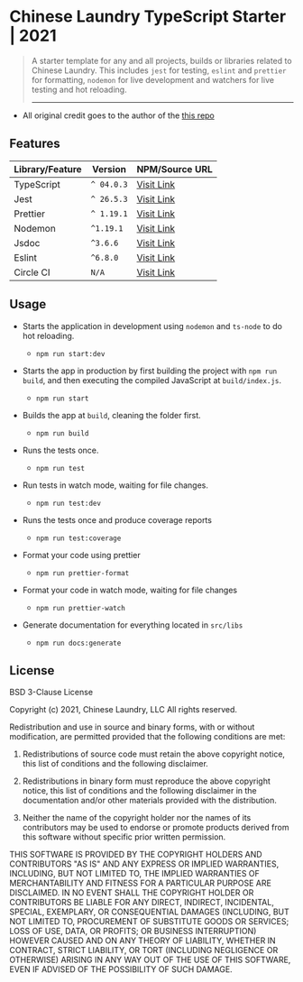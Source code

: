 # Chinese Laundry TypeScript Starter | 2021
> A starter template for any and all projects, builds or libraries related to Chinese Laundry. This
> includes `jest` for testing, `eslint` and `prettier` for formatting, `nodemon` for live development
> and watchers for live testing and hot reloading.
> ___
- All original credit goes to the author of the [this repo](https://github.com/stemmlerjs/simple-typescript-starter)

## Features
|   Library/Feature  |   Version   |                  NPM/Source URL               |
|--------------------|-------------|-----------------------------------------------|
|      TypeScript    | `^ 04.0.3`  | [Visit Link](https://www.typescriptlang.org/) |
|         Jest       | `^ 26.5.3`  | [Visit Link](https://jestjs.io/)              |
|       Prettier     | `^ 1.19.1`  | [Visit Link](https://prettier.io/)            |
|       Nodemon      | `^1.19.1`   | [Visit Link](https://nodemon.io/)             |
|        Jsdoc       | `^3.6.6`    | [Visit Link](https://jsdoc.app/)              |
|        Eslint      | `^6.8.0`    | [Visit Link](https://eslint.org/)             |
|      Circle CI     |   `N/A`     | [Visit Link](https://circleci.com/)           |

## Usage
 - Starts the application in development using `nodemon` and `ts-node` to do hot reloading.
    - `npm run start:dev`

 - Starts the app in production by first building the project with `npm run build`, and then 
executing the compiled JavaScript at `build/index.js`.
   - `npm run start`

 - Builds the app at `build`, cleaning the folder first.
   - `npm run build`

 - Runs the tests once.
   - `npm run test`

 - Run tests in watch mode, waiting for file changes.
   - `npm run test:dev`

 - Runs the tests once and produce coverage reports
   - `npm run test:coverage`

 - Format your code using prettier
   - `npm run prettier-format`

 - Format your code in watch mode, waiting for file changes
   - `npm run prettier-watch`

 - Generate documentation for everything located in `src/libs`
   - `npm run docs:generate`

## License
BSD 3-Clause License

Copyright (c) 2021, Chinese Laundry, LLC
All rights reserved.

Redistribution and use in source and binary forms, with or without
modification, are permitted provided that the following conditions are met:

1. Redistributions of source code must retain the above copyright notice, this
   list of conditions and the following disclaimer.

2. Redistributions in binary form must reproduce the above copyright notice,
   this list of conditions and the following disclaimer in the documentation
   and/or other materials provided with the distribution.

3. Neither the name of the copyright holder nor the names of its
   contributors may be used to endorse or promote products derived from
   this software without specific prior written permission.

THIS SOFTWARE IS PROVIDED BY THE COPYRIGHT HOLDERS AND CONTRIBUTORS "AS IS"
AND ANY EXPRESS OR IMPLIED WARRANTIES, INCLUDING, BUT NOT LIMITED TO, THE
IMPLIED WARRANTIES OF MERCHANTABILITY AND FITNESS FOR A PARTICULAR PURPOSE ARE
DISCLAIMED. IN NO EVENT SHALL THE COPYRIGHT HOLDER OR CONTRIBUTORS BE LIABLE
FOR ANY DIRECT, INDIRECT, INCIDENTAL, SPECIAL, EXEMPLARY, OR CONSEQUENTIAL
DAMAGES (INCLUDING, BUT NOT LIMITED TO, PROCUREMENT OF SUBSTITUTE GOODS OR
SERVICES; LOSS OF USE, DATA, OR PROFITS; OR BUSINESS INTERRUPTION) HOWEVER
CAUSED AND ON ANY THEORY OF LIABILITY, WHETHER IN CONTRACT, STRICT LIABILITY,
OR TORT (INCLUDING NEGLIGENCE OR OTHERWISE) ARISING IN ANY WAY OUT OF THE USE
OF THIS SOFTWARE, EVEN IF ADVISED OF THE POSSIBILITY OF SUCH DAMAGE.

